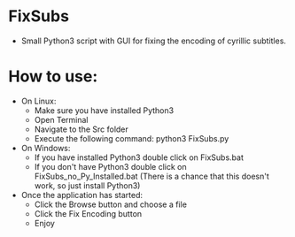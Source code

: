 FixSubs
===============
* Small Python3 script with GUI for fixing the encoding of cyrillic subtitles.

How to use:
===============
* On Linux: 
	* Make sure you have installed Python3
	* Open Terminal
	* Navigate to the Src folder
	* Execute the following command: python3 FixSubs.py
* On Windows:
	* If you have installed Python3 double click on FixSubs.bat
	* If you don't have Python3 double click on FixSubs_no_Py_Installed.bat (There is a chance that this doesn't work, so just install Python3)
* Once the application has started:
	* Click the Browse button and choose a file
	* Click the Fix Encoding button
	* Enjoy